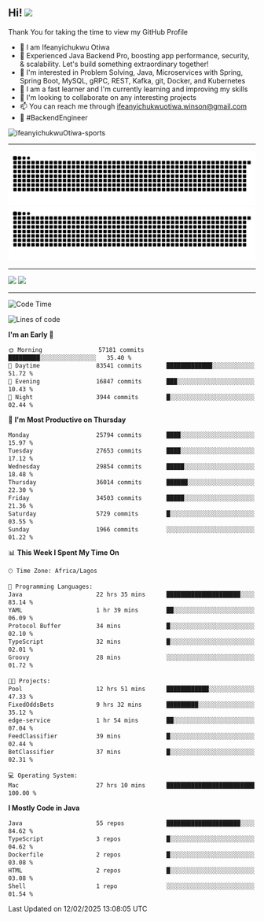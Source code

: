 <!-- BLOG-POST-LIST:START --><!-- BLOG-POST-LIST:END -->

## Hi! <img src="https://media.giphy.com/media/hvRJCLFzcasrR4ia7z/giphy.gif" width="4%"> 

Thank You for taking the time to view my GitHub Profile

- 👋 I am Ifeanyichukwu Otiwa
- 🚀 Experienced Java Backend Pro, boosting app performance, security, & scalability. Let's build something extraordinary together!
- 👀 I'm interested in Problem Solving, Java, Microservices with Spring, Spring Boot, MySQL, gRPC, REST, Kafka, git, Docker, and Kubernetes
- 🌱 I am a fast learner and I'm currently learning and improving my skills
- 💞️ I'm looking to collaborate on any interesting projects
- 📫 You can reach me through ifeanyichukwuotiwa.winson@gmail.com
- 🚀 #BackendEngineer

<p align="left" marginTop="10px"> <img src="https://komarev.com/ghpvc/?username=ifeanyichukwuOtiwa-sports&label=Profile%20views&color=0e75b6&style=for-the-badge" alt="ifeanyichukwuOtiwa-sports" /> </p>

***

<!--🐍📈SNAKEGRAPH / 🌐WEBSITE: https://github.com/Platane/snk -->
![github contribution grid snake animation](https://raw.githubusercontent.com/ifeanyichukwuOtiwa-sports/ifeanyichukwuOtiwa-sports/output/github-contribution-grid-snake-dark.svg#gh-dark-mode-only)![github contribution grid snake animation](https://raw.githubusercontent.com/ifeanyichukwuOtiwa-sports/ifeanyichukwuOtiwa-sports/output/github-contribution-grid-snake.svg#gh-light-mode-only)

***

<p float="left">
  <img float="left" src="https://github-readme-stats.vercel.app/api?username=ifeanyichukwuOtiwa-sports&count_private=true&include_all_commits=true&theme=react&show_icons=true" />
  <img float="right" src="https://github-readme-stats.vercel.app/api/top-langs/?username=ifeanyichukwuOtiwa-sports&layout=compact&show_icons=true&theme=react" /> 
</p>

***



<!--START_SECTION:waka-->
![Code Time](http://img.shields.io/badge/Code%20Time-3%2C457%20hrs%2025%20mins-blue)

![Lines of code](https://img.shields.io/badge/From%20Hello%20World%20I%27ve%20Written-40.5%20million%20lines%20of%20code-blue)

**I'm an Early 🐤** 

```text
🌞 Morning                57181 commits       █████████░░░░░░░░░░░░░░░░   35.40 % 
🌆 Daytime                83541 commits       █████████████░░░░░░░░░░░░   51.72 % 
🌃 Evening                16847 commits       ███░░░░░░░░░░░░░░░░░░░░░░   10.43 % 
🌙 Night                  3944 commits        █░░░░░░░░░░░░░░░░░░░░░░░░   02.44 % 
```
📅 **I'm Most Productive on Thursday** 

```text
Monday                   25794 commits       ████░░░░░░░░░░░░░░░░░░░░░   15.97 % 
Tuesday                  27653 commits       ████░░░░░░░░░░░░░░░░░░░░░   17.12 % 
Wednesday                29854 commits       █████░░░░░░░░░░░░░░░░░░░░   18.48 % 
Thursday                 36014 commits       ██████░░░░░░░░░░░░░░░░░░░   22.30 % 
Friday                   34503 commits       █████░░░░░░░░░░░░░░░░░░░░   21.36 % 
Saturday                 5729 commits        █░░░░░░░░░░░░░░░░░░░░░░░░   03.55 % 
Sunday                   1966 commits        ░░░░░░░░░░░░░░░░░░░░░░░░░   01.22 % 
```


📊 **This Week I Spent My Time On** 

```text
🕑︎ Time Zone: Africa/Lagos

💬 Programming Languages: 
Java                     22 hrs 35 mins      █████████████████████░░░░   83.14 % 
YAML                     1 hr 39 mins        ██░░░░░░░░░░░░░░░░░░░░░░░   06.09 % 
Protocol Buffer          34 mins             █░░░░░░░░░░░░░░░░░░░░░░░░   02.10 % 
TypeScript               32 mins             █░░░░░░░░░░░░░░░░░░░░░░░░   02.01 % 
Groovy                   28 mins             ░░░░░░░░░░░░░░░░░░░░░░░░░   01.72 % 

🐱‍💻 Projects: 
Pool                     12 hrs 51 mins      ████████████░░░░░░░░░░░░░   47.33 % 
FixedOddsBets            9 hrs 32 mins       █████████░░░░░░░░░░░░░░░░   35.12 % 
edge-service             1 hr 54 mins        ██░░░░░░░░░░░░░░░░░░░░░░░   07.04 % 
FeedClassifier           39 mins             █░░░░░░░░░░░░░░░░░░░░░░░░   02.44 % 
BetClassifier            37 mins             █░░░░░░░░░░░░░░░░░░░░░░░░   02.31 % 

💻 Operating System: 
Mac                      27 hrs 10 mins      █████████████████████████   100.00 % 
```

**I Mostly Code in Java** 

```text
Java                     55 repos            █████████████████████░░░░   84.62 % 
TypeScript               3 repos             █░░░░░░░░░░░░░░░░░░░░░░░░   04.62 % 
Dockerfile               2 repos             █░░░░░░░░░░░░░░░░░░░░░░░░   03.08 % 
HTML                     2 repos             █░░░░░░░░░░░░░░░░░░░░░░░░   03.08 % 
Shell                    1 repo              ░░░░░░░░░░░░░░░░░░░░░░░░░   01.54 % 
```




 Last Updated on 12/02/2025 13:08:05 UTC
<!--END_SECTION:waka-->

<!--
<p align="center">
![trophy](https://github-profile-trophy.vercel.app/?username=ifeanyichukwuOtiwa-sports&theme=onedark) (https://github.com/ryo-ma/github-profile-trophy)
</p>
-->

<!---
ifeanyi-otiwa/ifeanyi-otiwa is a ✨ special ✨ repository because its `README.md` (this file) appears on your GitHub profile.
You can click the Preview link to take a look at your changes.
--->
